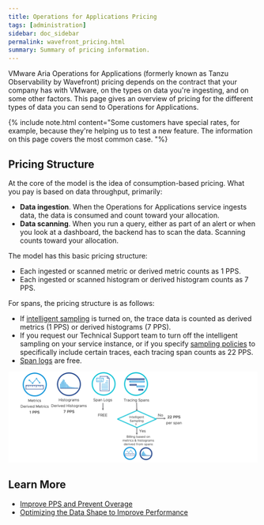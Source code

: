 ```yaml
---
title: Operations for Applications Pricing
tags: [administration]
sidebar: doc_sidebar
permalink: wavefront_pricing.html
summary: Summary of pricing information.
---
```

VMware Aria Operations for Applications (formerly known as Tanzu Observability by Wavefront) pricing depends on the contract that your company has with VMware, on the types on data you're ingesting, and on some other factors. This page gives an overview of pricing for the different types of data you can send to Operations for Applications.

{% include note.html content="Some customers have special rates, for example, because they're helping us to test a new feature. The information on this page covers the most common case. "%}

## Pricing Structure

At the core of the model is the idea of consumption-based pricing. What you pay is based on data throughput, primarily:
* **Data ingestion**. When the Operations for Applications service ingests data, the data is consumed and count toward your allocation.
* **Data scanning**. When you run a query, either as part of an alert or when you look at a dashboard, the backend has to scan the data. Scanning counts toward your allocation.

The model has this basic pricing structure:
* Each ingested or scanned metric or derived metric counts as 1 PPS.
* Each ingested or scanned histogram or derived histogram counts as 7 PPS.

For spans, the pricing structure is as follows:
* If [intelligent sampling](trace_data_sampling.html#intelligent-sampling) is turned on, the trace data is counted as derived metrics (1 PPS) or derived histograms (7 PPS).
* If you request our Technical Support team to turn off the intelligent sampling on your service instance, or if you specify [sampling policies](trace_data_sampling.html#sampling-policies) to specifically include certain traces, each tracing span counts as 22 PPS.
* [Span logs](trace_data_details.html#span-logs) are free.

![Metrics 1pps and Histograms 7pps are the basis, distributed tracing is 22 PPS if intelligent sampling is turned off](images/pricing_model_1.png)

<!--
## Data Retention

Default data retention is:
* 18 months for persistent metrics, counters, and derived metrics.
* 28 days for ephemeral metrics.
* 6 months for histograms and derived histograms.
* 7 days for traces, spans, and span logs.

Some companies negotiate a longer data retention at a higher price. Ask your administrator for details.

-->

## Learn More

* [Improve PPS and Prevent Overage](wavefront_usage_info.html)
* [Optimizing the Data Shape to Improve Performance](optimize_data_shape.html)
